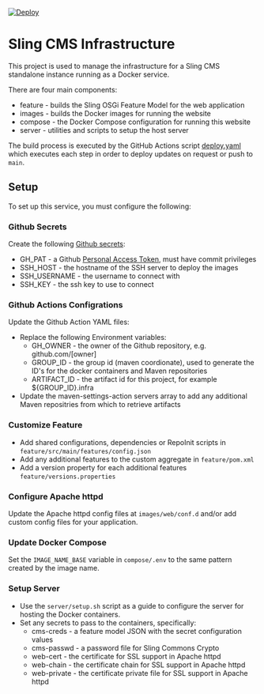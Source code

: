 [![Deploy](https://github.com/klcodanr/com.danklco.sample.infra/actions/workflows/deploy.yml/badge.svg)](https://github.com/klcodanr/com.danklco.sample.infra/actions/workflows/deploy.yml)

# Sling CMS Infrastructure

This project is used to manage the infrastructure for a Sling CMS standalone instance running as a Docker service.

There are four main components:

 - feature - builds the Sling OSGi Feature Model for the web application
 - images - builds the Docker images for running the website
 - compose - the Docker Compose configuration for running this website
 - server - utilities and scripts to setup the host server

The build process is executed by the GitHub Actions script [deploy.yaml](blob/main/.github/workflows/deploy.yml) which executes each step in order to deploy updates on request or push to `main`.
 
## Setup

To set up this service, you must configure the following:

### Github Secrets

Create the following [Github secrets](https://docs.github.com/en/actions/reference/encrypted-secrets):

 - GH_PAT - a Github [Personal Access Token](https://docs.github.com/en/github/authenticating-to-github/keeping-your-account-and-data-secure/creating-a-personal-access-token), must have commit privileges
 - SSH_HOST - the hostname of the SSH server to deploy the images
 - SSH_USERNAME - the username to connect with
 - SSH_KEY - the ssh key to use to connect

### Github Actions Configrations

Update the Github Action YAML files:

 - Replace the following Environment variables:
    - GH_OWNER - the owner of the Github repository, e.g. github.com/[owner]
    - GROUP_ID - the group id (maven coordionate), used to generate the ID's for the docker containers and Maven repositories
    - ARTIFACT_ID - the artifact id for this project, for example ${GROUP_ID}.infra
 - Update the maven-settings-action servers array to add any additional Maven repositries from which to retrieve artifacts

### Customize Feature

 - Add shared configurations, dependencies or RepoInit scripts in `feature/src/main/features/config.json`
 - Add any additional features to the custom aggregate in `feature/pom.xml`
 - Add a version property for each additional features `feature/versions.properties`

### Configure Apache httpd

Update the Apache httpd config files at `images/web/conf.d` and/or add custom config files for your application.

### Update Docker Compose

Set the `IMAGE_NAME_BASE` variable in `compose/.env` to the same pattern created by the image name.

### Setup Server

 - Use the `server/setup.sh` script as a guide to configure the server for hosting the Docker containers.
 - Set any secrets to pass to the containers, specifically:
    - cms-creds - a feature model JSON with the secret configuration values
    - cms-passwd - a password file for Sling Commons Crypto
    - web-cert - the certificate for SSL support in Apache httpd
    - web-chain - the certificate chain for SSL support in Apache httpd 
    - web-private - the certificate private file for SSL support in Apache httpd

